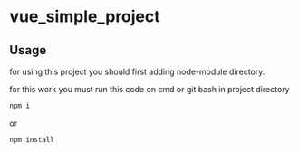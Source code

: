 # vue_simple_project



## Usage

for using this project you should first adding node-module directory.

for this work you must run this code on cmd or git bash in project directory

```bash
npm i 
```
or

```bash
npm install
```



